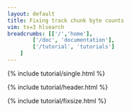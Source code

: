 ```yaml
---
layout: default
title: Fixing track chunk byte counts
vim: ts=3 hlsearch
breadcrumbs: [['/','home'], 
		['/doc', 'documentation'],
		['/tutorial', 'tutorials']
	]
---
```


{% include tutorial/single.html %}

{% include tutorial/header.html %}

{% include tutorial/fixsize.html %}



